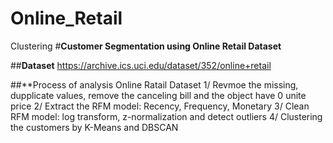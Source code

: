 # Online_Retail
Clustering
#**Customer Segmentation using Online Retail Dataset**

##**Dataset**
https://archive.ics.uci.edu/dataset/352/online+retail

##**Process of analysis Online Ratail Dataset
1/ Revmoe the missing, dupplicate values, remove the canceling bill and the object have 0 unite price
2/ Extract the RFM model: Recency, Frequency, Monetary
3/ Clean RFM model: log transform, z-normalization and detect outliers
4/ Clustering the customers by K-Means and DBSCAN
